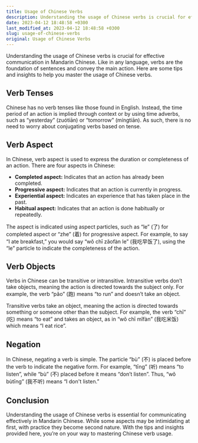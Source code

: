 ```yaml
---
title: Usage of Chinese Verbs
description: Understanding the usage of Chinese verbs is crucial for effective communication in Mandarin Chinese.
date: 2023-04-12 18:48:58 +0300
last_modified_at: 2023-04-12 18:48:58 +0300
slug: usage-of-chinese-verbs
original: Usage of Chinese Verbs
---
```

Understanding the usage of Chinese verbs is crucial for effective communication in Mandarin Chinese. Like in any language, verbs are the foundation of sentences and convey the main action. Here are some tips and insights to help you master the usage of Chinese verbs.

## Verb Tenses

Chinese has no verb tenses like those found in English. Instead, the time period of an action is implied through context or by using time adverbs, such as “yesterday” (zuótiān) or “tomorrow” (míngtiān). As such, there is no need to worry about conjugating verbs based on tense.

## Verb Aspect

In Chinese, verb aspect is used to express the duration or completeness of an action. There are four aspects in Chinese:

- **Completed aspect:** Indicates that an action has already been completed.
- **Progressive aspect:** Indicates that an action is currently in progress.
- **Experiential aspect:** Indicates an experience that has taken place in the past.
- **Habitual aspect:** Indicates that an action is done habitually or repeatedly.

The aspect is indicated using aspect particles, such as “le” (了) for completed aspect or “zhe” (着) for progressive aspect. For example, to say “I ate breakfast,” you would say “wǒ chī zǎofàn le” (我吃早饭了), using the “le” particle to indicate the completeness of the action.

## Verb Objects

Verbs in Chinese can be transitive or intransitive. Intransitive verbs don’t take objects, meaning the action is directed towards the subject only. For example, the verb “pǎo” (跑) means “to run” and doesn’t take an object.

Transitive verbs take an object, meaning the action is directed towards something or someone other than the subject. For example, the verb “chī” (吃) means “to eat” and takes an object, as in “wǒ chī mǐfàn” (我吃米饭) which means “I eat rice”.

## Negation

In Chinese, negating a verb is simple. The particle “bù” (不) is placed before the verb to indicate the negative form. For example, “tīng” (听) means “to listen”, while “bù” (不) placed before it means “don’t listen”. Thus, “wǒ bùtīng” (我不听) means “I don't listen.”

## Conclusion

Understanding the usage of Chinese verbs is essential for communicating effectively in Mandarin Chinese. While some aspects may be intimidating at first, with practice they become second nature. With the tips and insights provided here, you’re on your way to mastering Chinese verb usage.